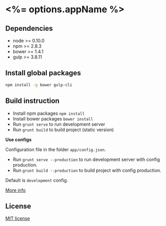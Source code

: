 # <%= options.appName %>

## Dependencies

* node >= 0.10.0
* npm >= 2.8.3
* bower >= 1.4.1
* gulp >= 3.8.11

## Install global packages

```sh
npm install -g bower gulp-cli
```

## Build instruction

* Install npm packages `npm install`
* Install bower packages `bower install`
* Run `grunt serve` to run development server
* Run `grunt build` to build project (static version)

**Use configs**

Сonfiguration file in the folder `app/config.json`.

* Run `grunt serve --production` to run development server with config production.
* Run `grunt build --production` to build project with config production.

Default is `development` config.

[More info](https://github.com/nevech/generator-genlys/blob/master/docs/README.md)


## License
[MIT license](http://opensource.org/licenses/MIT)